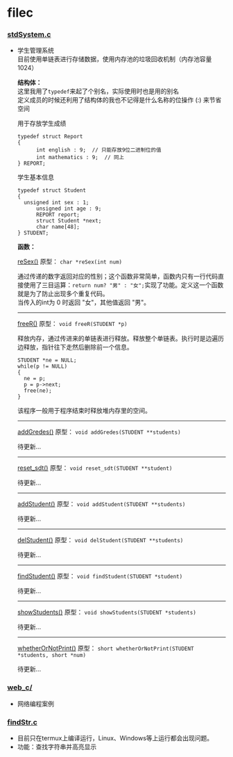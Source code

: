 # filec #

### [stdSystem.c](https://github.com/conch2/filec/blob/main/stdSystem.c) ###
- 学生管理系统   
目前使用单链表进行存储数据，使用内存池的垃圾回收机制（内存池容量1024）  
  
  **结构体：**  
  这里我用了`typedef`来起了个别名，实际使用时也是用的别名  
  定义成员的时候还利用了结构体的我也不记得是什么名称的位操作 (:) 来节省空间  
  
  用于存放学生成绩
  ```
  typedef struct Report
  {
    	int english : 9;  // 只能存放9位二进制位的值
    	int mathematics : 9;  // 同上
  } REPORT;
  ```
  学生基本信息
  ```
  typedef struct Student
  {
  	unsigned int sex : 1;
    	unsigned int age : 9;
    	REPORT report;
    	struct Student *next;
    	char name[48];
  } STUDENT;
  ```
  **函数：**  
    
  [reSex()](https://github.com/conch2/filec/blob/main/stdSystem.c#L130) 原型：
  `char *reSex(int num)`
  
  通过传递的数字返回对应的性别；这个函数非常简单，函数内只有一行代码直接使用了三目运算：`return num? "男" : "女";`实现了功能。定义这一个函数就是为了防止出现多个重复代码。  
  当传入的int为 0 时返回 "女"，其他值返回 "男"。
  
  ----------
  [freeR()](https://github.com/conch2/filec/blob/main/stdSystem.c#L372) 原型：
  `void freeR(STUDENT *p)`
  
  释放内存，通过传进来的单链表进行释放。释放整个单链表。执行时是边遍历边释放，指针往下走然后删除前一个信息。  
  ```
  STUDENT *ne = NULL;
  while(p != NULL)
  {
  	ne = p;
  	p = p->next;
  	free(ne);
  }
  ```
  该程序一般用于程序结束时释放堆内存里的空间。
  
  ----------
  [addGredes()](https://github.com/conch2/filec/blob/main/stdSystem.c#L315) 原型：
  `void addGredes(STUDENT **students)`
  
  待更新...
  
  ----------
  [reset_sdt()](https://github.com/conch2/filec/blob/main/stdSystem.c#L52) 原型：
  `void reset_sdt(STUDENT **student)`

  待更新...
  
  ----------
  [addStudent()](https://github.com/conch2/filec/blob/main/stdSystem.c#L61) 原型：
  `void addStudent(STUDENT **students)`
  
  待更新...
  
  ----------
  [delStudent()](https://github.com/conch2/filec/blob/main/stdSystem.c#L267) 原型：
  `void delStudent(STUDENT **students)`
  
  待更新...
  
  ----------
  [findStudent()](https://github.com/conch2/filec/blob/main/stdSystem.c#L340) 原型：
  `void findStudent(STUDENT *student)`
  
  待更新...
  
  ----------
  [showStudents()](https://github.com/conch2/filec/blob/main/stdSystem.c#L150) 原型：
  `void showStudents(STUDENT *students)`
  
  待更新...
  
  ----------
  [whetherOrNotPrint()](https://github.com/conch2/filec/blob/main/stdSystem.c#L221) 原型：
  `short whetherOrNotPrint(STUDENT *students, short *num)`
  
  待更新...
  

### [web_c/](https://github.com/conch2/filec/tree/main/web_c) ###
- 网络编程案例

### [findStr.c](https://github.com/conch2/filec/blob/main/findStr.c) ###
- 目前只在termux上编译运行，Linux、Windows等上运行都会出现问题。
- 功能：查找字符串并高亮显示
